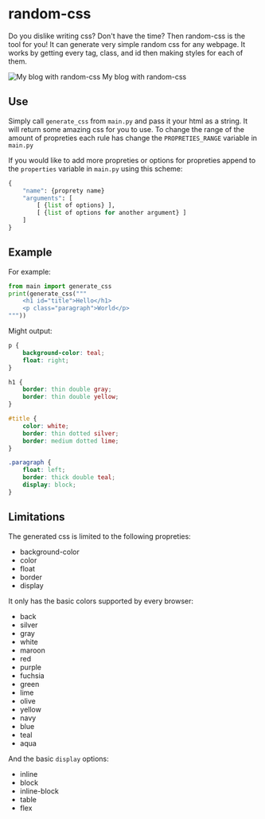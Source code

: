 # random-css

Do you dislike writing css? Don't have the time? Then random-css is the tool for you! It can generate very simple random css for any webpage. 
It works by getting every tag, class, and id then making styles for each of them.

![My blog with random-css](blograndomcss1.png)
My blog with random-css

## Use

Simply call `generate_css` from `main.py` and pass it your html as a string. It will return some amazing css for you to use.
To change the range of the amount of propreties each rule has change the `PROPRETIES_RANGE` variable in `main.py`

If you would like to add more propreties or options for propreties append to the `properties` variable in `main.py` using this scheme:
```py
{
    "name": {proprety name}
    "arguments": [
        [ {list of options} ],
        [ {list of options for another argument} ]
    ]
}
```

## Example

For example:

```py
from main import generate_css
print(generate_css("""
    <h1 id="title">Hello</h1>
    <p class="paragraph">World</p>
"""))
```

Might output:

```css
p {
    background-color: teal;
    float: right;
}

h1 {
    border: thin double gray;
    border: thin double yellow;
}

#title {
    color: white;
    border: thin dotted silver;
    border: medium dotted lime;
}

.paragraph {
    float: left;
    border: thick double teal;
    display: block;
}
```

## Limitations

The generated css is limited to the following propreties:

- background-color
- color
- float
- border
- display

It only has the basic colors supported by every browser:

- back
- silver
- gray
- white
- maroon
- red
- purple
- fuchsia
- green
- lime
- olive
- yellow
- navy
- blue
- teal
- aqua

And the basic `display` options:

- inline
- block
- inline-block
- table
- flex

